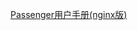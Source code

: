 [Passenger用户手册(nginx版)](https://github.com/biti/passenger-doc-zh/wiki/Passenger%E7%94%A8%E6%88%B7%E6%89%8B%E5%86%8Cnginx%E7%89%88)
